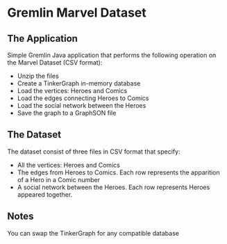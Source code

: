 # Gremlin Marvel Dataset

## The Application

Simple Gremlin Java application that performs the following operation on the Marvel Dataset (CSV format):

* Unzip the files
* Create a TinkerGraph in-memory database
* Load the vertices: Heroes and Comics
* Load the edges connecting Heroes to Comics
* Load the social network between the Heroes
* Save the graph to a GraphSON file

## The Dataset

The dataset consist of three files in CSV format that specify:

* All the vertices: Heroes and Comics
* The edges from Heroes to Comics. Each row represents the apparition of a Hero in a Comic number
* A social network between the Heroes. Each row represents Heroes appeared together.

## Notes

You can swap the TinkerGraph for any compatible database